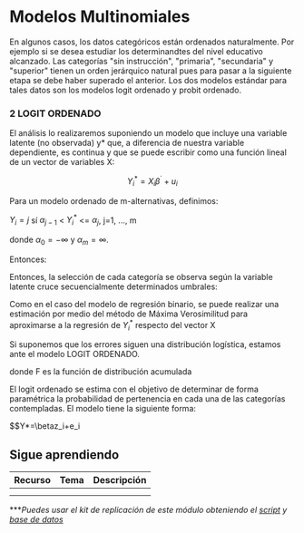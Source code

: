 # Modelos Multinomiales

En algunos casos, los datos categóricos están ordenados naturalmente. Por ejemplo si se desea estudiar los determinandtes del nivel educativo alcanzado. Las categorías "sin instrucción", "primaria", "secundaria" y "superior" tienen un orden jerárquico natural pues para pasar a la siguiente etapa se debe haber superado el anterior.
Los dos modelos estándar para tales datos son los modelos logit ordenado y probit ordenado.

### 2 LOGIT ORDENADO

El análisis lo realizaremos suponiendo un modelo que incluye una variable latente (no observada) y* que, a diferencia de nuestra variable dependiente, es continua y que se puede escribir como una función lineal de un vector de variables X:

$$Y_i^*=X_i\beta^´+u_i$$

Para un modelo ordenado de m-alternativas, definimos:

$Y_i=j$ sí $\alpha_{j-1}$ < $Y_i^*$ <= $\alpha_{j}$, j=1, ..., m

donde $\alpha_{0}=-∞$ y $\alpha_{m}=∞$. 

Entonces:


Entonces, la selección de cada categoría se observa según la variable
latente cruce secuencialmente determinados umbrales:



Como en el caso del modelo de regresión binario, se puede realizar una estimación por medio del método de Máxima Verosimilitud para aproximarse a la regresión de $Y_i^*$ respecto del vector X





Si suponemos que los errores siguen una distribución logística, estamos ante el modelo LOGIT ORDENADO.

donde F es la función de distribución acumulada





El logit ordenado se estima con el objetivo de determinar de forma paramétrica la probabilidad de pertenencia en cada una de las categorías contempladas. El modelo tiene la siguiente forma:

$$Y*=\betaz_i+e_i


## Sigue aprendiendo
| Recurso  | Tema | Descripción |
| ------------- |:-------------:|:-------------:|
|               |        |         |
|               |        |         |


****Puedes usar el kit de replicación de este módulo obteniendo el [script](https://github.com/EconPUCP/Stata/blob/main/_An%C3%A1lisis/Scripts/Modelos%20multinomiales/2_Logit_ordenado.do "script") y [base de datos](https://github.com/EconPUCP/Stata/tree/main/_An%C3%A1lisis/Data "base de datos")* 
